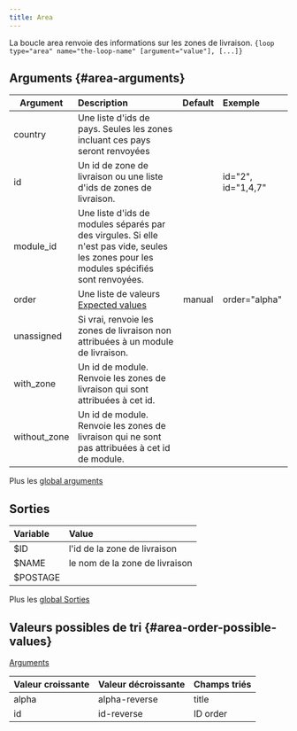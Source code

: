 ```yaml
---
title: Area
---
```


La boucle area renvoie des informations sur les zones de livraison.
`{loop type="area" name="the-loop-name" [argument="value"], [...]}`

## Arguments {#area-arguments}

| Argument | Description | Default | Exemple |
| ------------- |:-------------| :-------------: | :-------------|
| country      | Une liste d'ids de pays. Seules les zones incluant ces pays seront renvoyées |              | |
| id       | Un id de zone de livraison ou une liste d'ids de zones de livraison. |  | id="2", id="1,4,7" |
| module_id            | Une liste d'ids de modules séparés par des virgules. Si elle n'est pas vide, seules les zones pour les modules spécifiés sont renvoyées. | | |
| order            | 	Une liste de valeurs  <br/> [Expected values](#area-order-possible-values) | manual | order="alpha" |
| unassigned            | Si vrai, renvoie les zones de livraison non attribuées à un module de livraison. |  |  |
| with_zone            |	Un id de module. Renvoie les zones de livraison qui sont attribuées à cet id. |  |  |
| without_zone            | Un id de module. Renvoie les zones de livraison qui ne sont pas attribuées à cet id de module. |  |  |

Plus les [global arguments](./global_arguments)

## Sorties

| Variable   | Value                                  |
| :--------  | :------------------------------------- |
| $ID	     | l'id de la zone de livraison           |
| $NAME	     | le nom de la zone de livraison         |
| $POSTAGE	 |  |

Plus les [global Sorties](./global_Sorties)

## Valeurs possibles de tri {#area-order-possible-values}
[Arguments](#area-arguments)

| Valeur croissante | Valeur décroissante  | Champs triés |
|-----------------|-------------------|:--------------|
| alpha           | alpha-reverse     | title         |
| id              | id-reverse        |  ID order     |
